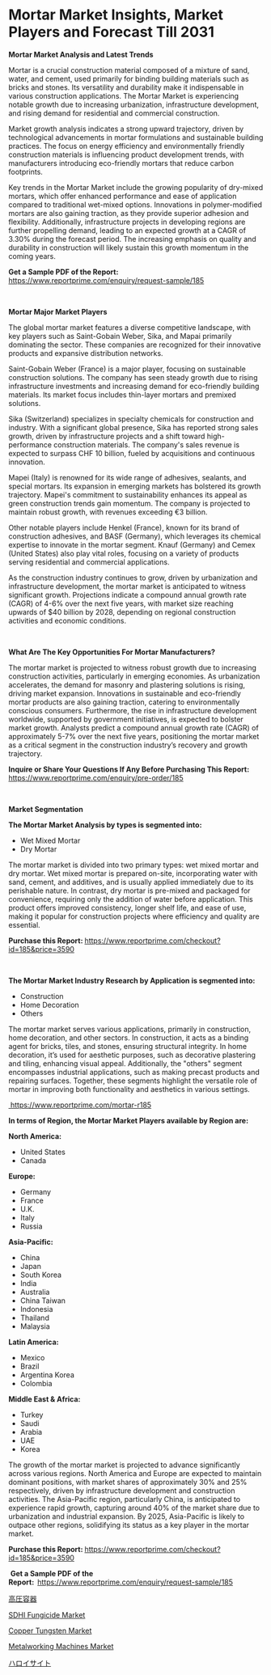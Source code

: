 <p><h1>Mortar Market Insights, Market Players and Forecast Till 2031</h1></p><p><strong>Mortar Market Analysis and Latest Trends</strong></p>
<p><p>Mortar is a crucial construction material composed of a mixture of sand, water, and cement, used primarily for binding building materials such as bricks and stones. Its versatility and durability make it indispensable in various construction applications. The Mortar Market is experiencing notable growth due to increasing urbanization, infrastructure development, and rising demand for residential and commercial construction.</p><p>Market growth analysis indicates a strong upward trajectory, driven by technological advancements in mortar formulations and sustainable building practices. The focus on energy efficiency and environmentally friendly construction materials is influencing product development trends, with manufacturers introducing eco-friendly mortars that reduce carbon footprints.</p><p>Key trends in the Mortar Market include the growing popularity of dry-mixed mortars, which offer enhanced performance and ease of application compared to traditional wet-mixed options. Innovations in polymer-modified mortars are also gaining traction, as they provide superior adhesion and flexibility. Additionally, infrastructure projects in developing regions are further propelling demand, leading to an expected growth at a CAGR of 3.30% during the forecast period. The increasing emphasis on quality and durability in construction will likely sustain this growth momentum in the coming years.</p></p>
<p><strong>Get a Sample PDF of the Report:&nbsp;</strong> <a href="https://www.reportprime.com/enquiry/request-sample/185">https://www.reportprime.com/enquiry/request-sample/185</a></p>
<p>&nbsp;</p>
<p><strong>Mortar Major Market Players</strong></p>
<p><p>The global mortar market features a diverse competitive landscape, with key players such as Saint-Gobain Weber, Sika, and Mapai primarily dominating the sector. These companies are recognized for their innovative products and expansive distribution networks.</p><p>Saint-Gobain Weber (France) is a major player, focusing on sustainable construction solutions. The company has seen steady growth due to rising infrastructure investments and increasing demand for eco-friendly building materials. Its market focus includes thin-layer mortars and premixed solutions.</p><p>Sika (Switzerland) specializes in specialty chemicals for construction and industry. With a significant global presence, Sika has reported strong sales growth, driven by infrastructure projects and a shift toward high-performance construction materials. The company's sales revenue is expected to surpass CHF 10 billion, fueled by acquisitions and continuous innovation.</p><p>Mapei (Italy) is renowned for its wide range of adhesives, sealants, and special mortars. Its expansion in emerging markets has bolstered its growth trajectory. Mapei's commitment to sustainability enhances its appeal as green construction trends gain momentum. The company is projected to maintain robust growth, with revenues exceeding €3 billion.</p><p>Other notable players include Henkel (France), known for its brand of construction adhesives, and BASF (Germany), which leverages its chemical expertise to innovate in the mortar segment. Knauf (Germany) and Cemex (United States) also play vital roles, focusing on a variety of products serving residential and commercial applications.</p><p>As the construction industry continues to grow, driven by urbanization and infrastructure development, the mortar market is anticipated to witness significant growth. Projections indicate a compound annual growth rate (CAGR) of 4-6% over the next five years, with market size reaching upwards of $40 billion by 2028, depending on regional construction activities and economic conditions.</p></p>
<p>&nbsp;</p>
<p><strong>What Are The Key Opportunities For Mortar Manufacturers?</strong></p>
<p><p>The mortar market is projected to witness robust growth due to increasing construction activities, particularly in emerging economies. As urbanization accelerates, the demand for masonry and plastering solutions is rising, driving market expansion. Innovations in sustainable and eco-friendly mortar products are also gaining traction, catering to environmentally conscious consumers. Furthermore, the rise in infrastructure development worldwide, supported by government initiatives, is expected to bolster market growth. Analysts predict a compound annual growth rate (CAGR) of approximately 5-7% over the next five years, positioning the mortar market as a critical segment in the construction industry’s recovery and growth trajectory.</p></p>
<p><strong>Inquire or Share Your Questions If Any Before Purchasing This Report:</strong> <a href="https://www.reportprime.com/enquiry/pre-order/185">https://www.reportprime.com/enquiry/pre-order/185</a></p>
<p>&nbsp;</p>
<p><strong>Market Segmentation</strong></p>
<p><strong>The Mortar Market Analysis by types is segmented into:</strong></p>
<p><ul><li>Wet Mixed Mortar</li><li>Dry Mortar</li></ul></p>
<p><p>The mortar market is divided into two primary types: wet mixed mortar and dry mortar. Wet mixed mortar is prepared on-site, incorporating water with sand, cement, and additives, and is usually applied immediately due to its perishable nature. In contrast, dry mortar is pre-mixed and packaged for convenience, requiring only the addition of water before application. This product offers improved consistency, longer shelf life, and ease of use, making it popular for construction projects where efficiency and quality are essential.</p></p>
<p><strong>Purchase this Report:&nbsp;</strong><a href="https://www.reportprime.com/checkout?id=185&price=3590">https://www.reportprime.com/checkout?id=185&price=3590</a></p>
<p>&nbsp;</p>
<p><strong>The Mortar Market Industry Research by Application is segmented into:</strong></p>
<p><ul><li>Construction</li><li>Home Decoration</li><li>Others</li></ul></p>
<p><p>The mortar market serves various applications, primarily in construction, home decoration, and other sectors. In construction, it acts as a binding agent for bricks, tiles, and stones, ensuring structural integrity. In home decoration, it’s used for aesthetic purposes, such as decorative plastering and tiling, enhancing visual appeal. Additionally, the "others" segment encompasses industrial applications, such as making precast products and repairing surfaces. Together, these segments highlight the versatile role of mortar in improving both functionality and aesthetics in various settings.</p></p>
<p><a href="https://www.reportprime.com/mortar-r185">&nbsp;https://www.reportprime.com/mortar-r185</a></p>
<p><strong>In terms of Region, the Mortar Market Players available by Region are:</strong></p>
<p>
    <p> <strong> North America: </strong>
        <ul>
            <li>United States</li>
            <li>Canada</li>
        </ul>
        </p> 
    <p> <strong> Europe: </strong>
        <ul>
            <li>Germany</li>
            <li>France</li>
            <li>U.K.</li>
            <li>Italy</li>
            <li>Russia</li>
        </ul>
        </p> 
    <p> <strong> Asia-Pacific: </strong>
        <ul>
            <li>China</li>
            <li>Japan</li>
            <li>South Korea</li>
            <li>India</li>
            <li>Australia</li>
            <li>China Taiwan</li>
            <li>Indonesia</li>
            <li>Thailand</li>
            <li>Malaysia</li>
        </ul>
        </p> 
    <p> <strong> Latin America: </strong>
        <ul>
            <li>Mexico</li>
            <li>Brazil</li>
            <li>Argentina Korea</li>
            <li>Colombia</li>
        </ul>
        </p> 
    <p> <strong> Middle East & Africa: </strong>
        <ul>
            <li>Turkey</li>
            <li>Saudi</li>
            <li>Arabia</li>
            <li>UAE</li>
            <li>Korea</li>
        </ul>
    </p>
    </p>
<p><p>The growth of the mortar market is projected to advance significantly across various regions. North America and Europe are expected to maintain dominant positions, with market shares of approximately 30% and 25% respectively, driven by infrastructure development and construction activities. The Asia-Pacific region, particularly China, is anticipated to experience rapid growth, capturing around 40% of the market share due to urbanization and industrial expansion. By 2025, Asia-Pacific is likely to outpace other regions, solidifying its status as a key player in the mortar market.</p></p>
<p><strong>Purchase this Report: </strong><a href="https://www.reportprime.com/checkout?id=185&price=3590">https://www.reportprime.com/checkout?id=185&price=3590</a></p>
<p>&nbsp;<strong>Get a Sample PDF of the Report:&nbsp;&nbsp;</strong><a href="https://www.reportprime.com/enquiry/request-sample/185">https://www.reportprime.com/enquiry/request-sample/185</a></p>
<p><strong></strong></p>
<p><p><a href="https://medium.com/@zackaryhalvorson2023/%E5%B8%82%E5%A0%B4%E5%8B%95%E5%90%91%E3%81%AE%E6%98%8E%E3%82%89%E3%81%8B%E3%81%AB%E3%81%99%E3%82%8B-%E3%82%B0%E3%83%AD%E3%83%BC%E3%83%90%E3%83%AB%E9%AB%98%E5%9C%A7%E5%AE%B9%E5%99%A8%E5%B8%82%E5%A0%B4%E3%81%AE%E6%88%90%E9%95%B7%E3%81%A8%E5%9C%B0%E5%9F%9F%E3%81%AE%E6%B4%9E%E5%AF%9F-2024%E5%B9%B4-2031%E5%B9%B4-2024c34e904f">高圧容器</a></p><p><a href="https://issuu.com/reportprime-2/docs/sdhi-fungicide-market-size-2030.ppt_28a3c1160d6ac3">SDHI Fungicide Market</a></p><p><a href="https://github.com/Chiragrp22/Market-Research-Report-List-6/blob/main/copper-tungsten-market.md">Copper Tungsten Market</a></p><p><a href="https://www.linkedin.com/pulse/global-metalworking-machines-market-trends-insights-growth-nqyce?trackingId=Z%2BDOAGGFTYSo0DVjPK8i8A%3D%3D">Metalworking Machines Market</a></p><p><a href="https://medium.com/@zackaryhalvorson2023/%E3%83%9B%E3%83%AD%E3%82%A4%E3%82%B5%E3%82%A4%E3%83%88%E5%B8%82%E5%A0%B4%E3%81%AE%E9%80%B2%E5%8C%96-%E3%82%B0%E3%83%AD%E3%83%BC%E3%83%90%E3%83%AB%E3%81%AA%E3%83%88%E3%83%AC%E3%83%B3%E3%83%89%E3%81%A8%E5%9C%B0%E5%9F%9F%E3%81%AE%E3%83%80%E3%82%A4%E3%83%8A%E3%83%9F%E3%82%AF%E3%82%B9-2024%E5%B9%B4-2031%E5%B9%B4-739102eb3325">ハロイサイト</a></p></p>